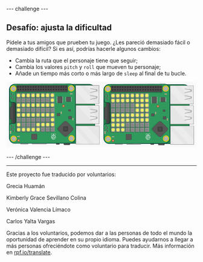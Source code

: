 --- challenge ---

## Desafío: ajusta la dificultad

Pídele a tus amigos que prueben tu juego. ¿Les pareció demasiado fácil o demasiado difícil? Si es así, podrías hacerle algunos cambios:

+ Cambia la ruta que el personaje tiene que seguir;
+ Cambia los valores `pitch` y `roll` que mueven tu personaje;
+ Añade un tiempo más corto o más largo de `sleep` al final de tu bucle.

![captura de pantalla](images/tightrope-difficulty.png)

--- /challenge ---


***
Este proyecto fue traducido por voluntarios:

Grecia Huamán

Kimberly Grace Sevillano Colina

Verónica Valencia Límaco

Carlos Yalta Vargas

Gracias a los voluntarios, podemos dar a las personas de todo el mundo la oportunidad de aprender en su propio idioma. Puedes ayudarnos a llegar a más personas ofreciéndote como voluntario para traducir. Más información en [rpf.io/translate](https://rpf.io/translate).